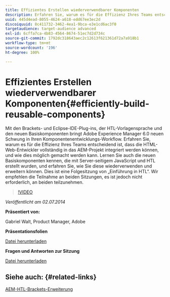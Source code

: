 ```yaml
---
title: Effizientes Erstellen wiederverwendbarer Komponenten
description: Erfahren Sie, warum es für die Effizienz Ihres Teams entscheidend ist, dass die HTML-Web-Entwickler vollständig in das AEM-Projekt integriert werden können, und wie dies möglich gemacht werden kann. Lernen Sie auch die neuen Basiskomponenten kennen, die mit Server-seitigem JavaScript und HTL erstellt wurden, und erfahren Sie, wie Sie diese wiederverwenden und erweitern können.
uuid: 445d4ead-8055-4624-a618-edd67ee3ec2d
discoiquuid: 8c411732-3462-4ea1-9bca-e3e1cd6ac3f0
targetaudience: target-audience advanced
exl-id: 6cffa7ca-4b83-4564-8674-51ec7d2d734c
source-git-commit: 1792dc318643aec2c12613f621361d72a7a918b1
workflow-type: tm+mt
source-wordcount: '196'
ht-degree: 100%

---
```


# Effizientes Erstellen wiederverwendbarer Komponenten{#efficiently-build-reusable-components}

Mit den Brackets- und Eclipse-IDE-Plug-ins, der HTL-Vorlagensprache und den neuen Basiskomponenten bringt Adobe Experience Manager 6.0 neuen Schwung in Ihren Komponentenentwicklungs-Workflow. Erfahren Sie, warum es für die Effizienz Ihres Teams entscheidend ist, dass die HTML-Web-Entwickler vollständig in das AEM-Projekt integriert werden können, und wie dies möglich gemacht werden kann. Lernen Sie auch die neuen Basiskomponenten kennen, die mit Server-seitigem JavaScript und HTL erstellt wurden, und erfahren Sie, wie Sie diese wiederverwenden und erweitern können. Dies ist eine Folgesitzung von „Einführung in HTL“. Wir empfehlen die Teilnahme an beiden Sitzungen, es ist jedoch nicht erforderlich, an beiden teilzunehmen.

>[!VIDEO](https://video.tv.adobe.com/v/19503/?quality=9)

*Veröffentlicht am 02.07.2014*

**Präsentiert von:**

Gabriel Walt, Product Manager, Adobe

**Präsentationsfolien**

[Datei herunterladen](assets/efficiently-build-reusable-components.pdf)

**Fragen und Antworten zur Sitzung**

[Datei herunterladen](assets/efficiently-build-reusable-components-q-a.pdf)

## Siehe auch: {#related-links}

[AEM-HTL-Brackets-Erweiterung](https://github.com/Adobe-Marketing-Cloud/aem-brackets-extension#AEM6#BeautifulMarkup)

<!--
[Get back to the Overview](https://helpx.adobe.com/experience-manager/kt/eseminars/gems/aem-index.html)
-->
